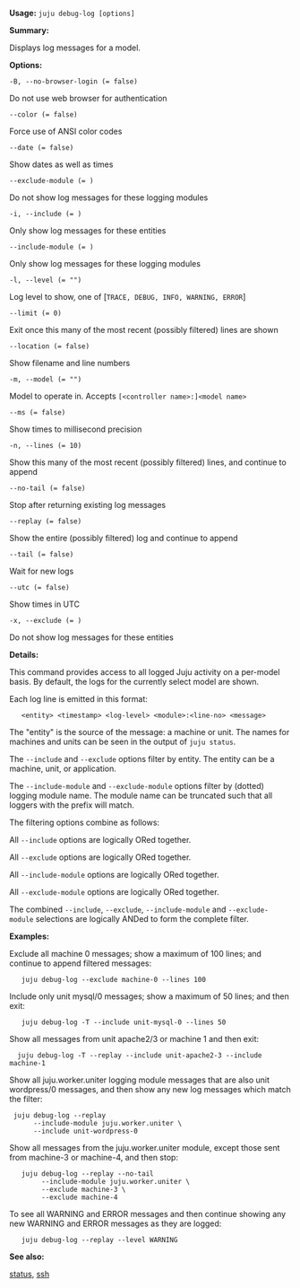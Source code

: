 **Usage:** `juju debug-log [options]`

**Summary:**

Displays log messages for a model.

**Options:**

`-B, --no-browser-login (= false)`

Do not use web browser for authentication

`--color (= false)`

Force use of ANSI color codes

`--date (= false)`

Show dates as well as times

`--exclude-module (= )`

Do not show log messages for these logging modules

`-i, --include (= )`

Only show log messages for these entities

`--include-module (= )`

Only show log messages for these logging modules

`-l, --level (= "")`

Log level to show, one of [`TRACE, DEBUG, INFO, WARNING, ERROR`]

`--limit (= 0)`

Exit once this many of the most recent (possibly filtered) lines are shown

`--location (= false)`

Show filename and line numbers

`-m, --model (= "")`

Model to operate in. Accepts `[<controller name>:]<model name>`

`--ms (= false)`

Show times to millisecond precision

`-n, --lines (= 10)`

Show this many of the most recent (possibly filtered) lines, and continue to append

`--no-tail (= false)`

Stop after returning existing log messages

`--replay (= false)`

Show the entire (possibly filtered) log and continue to append

`--tail (= false)`

Wait for new logs

`--utc (= false)`

Show times in UTC

`-x, --exclude (= )`

Do not show log messages for these entities

**Details:**

This command provides access to all logged Juju activity on a per-model basis. By default, the logs for the currently select model are shown.

Each log line is emitted in this format:

       <entity> <timestamp> <log-level> <module>:<line-no> <message>
The "entity" is the source of the message: a machine or unit. The names for machines and units can be seen in the output of `juju status`.

The `--include` and `--exclude` options filter by entity. The entity can be a machine, unit, or application.

The `--include-module` and `--exclude-module` options filter by (dotted) logging module name. The module name can be truncated such that all loggers with the prefix will match.

The filtering options combine as follows:

All `--include` options are logically ORed together.

All `--exclude` options are logically ORed together.

All `--include-module` options are logically ORed together.

All `--exclude-module` options are logically ORed together.

The combined `--include`, `--exclude`, `--include-module` and `--exclude-module` selections are logically ANDed to form the complete filter.

**Examples:**

Exclude all machine 0 messages; show a maximum of 100 lines; and continue to append filtered messages:

`   juju debug-log --exclude machine-0 --lines 100`

Include only unit mysql/0 messages; show a maximum of 50 lines; and then exit:

`   juju debug-log -T --include unit-mysql-0 --lines 50`

Show all messages from unit apache2/3 or machine 1 and then exit:

`  juju debug-log -T --replay --include unit-apache2-3 --include machine-1`

Show all juju.worker.uniter logging module messages that are also unit wordpress/0 messages, and then show any new log messages which match the filter:

     juju debug-log --replay 
          --include-module juju.worker.uniter \
          --include unit-wordpress-0
Show all messages from the juju.worker.uniter module, except those sent from machine-3 or machine-4, and then stop:

       juju debug-log --replay --no-tail
            --include-module juju.worker.uniter \
            --exclude machine-3 \
            --exclude machine-4
To see all WARNING and ERROR messages and then continue showing any new WARNING and ERROR messages as they are logged:

`   juju debug-log --replay --level WARNING`

**See also:**

[status](https://discourse.jujucharms.com/t/command-status/1836), [ssh](https://discourse.jujucharms.com/t/command-ssh/1834)
